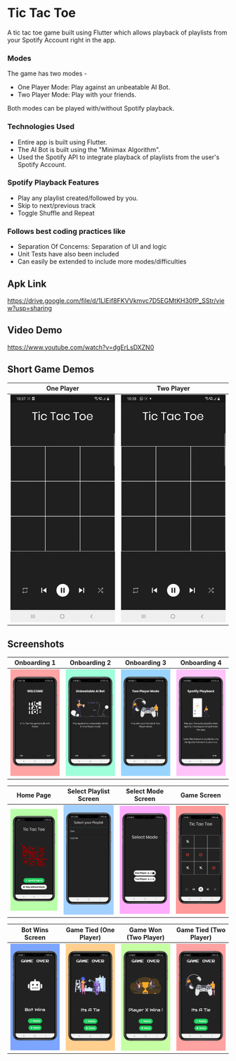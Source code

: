 # Tic Tac Toe

A tic tac toe game built using Flutter which allows playback of playlists from your Spotify Account right in the app.

### Modes 

The game has two modes -
- One Player Mode: Play against an unbeatable AI Bot.
- Two Player Mode: Play with your friends.

Both modes can be played with/without Spotify playback.

### Technologies Used
- Entire app is built using Flutter.
- The AI Bot is built using the "Minimax Algorithm".
- Used the Spotify API to integrate playback of playlists from the user's Spotify Account.

### Spotify Playback Features
- Play any playlist created/followed by you.
- Skip to next/previous track
- Toggle Shuffle and Repeat

### Follows best coding practices like
- Separation Of Concerns: Separation of UI and logic
- Unit Tests have also been included
- Can easily be extended to include more modes/difficulties

## Apk Link
https://drive.google.com/file/d/1LIEjf8FKVVkmvc7D5EGMtKH30fP_SStr/view?usp=sharing

## Video Demo
https://www.youtube.com/watch?v=dgErLsDXZN0

## Short Game Demos
| One Player           | Two Player             |
|----------------|-----------------|
| ![](https://github.com/ahluwaliatikant/ticTacToe/blob/main/images/onePlayerDemo.gif) | ![](https://github.com/ahluwaliatikant/ticTacToe/blob/main/images/twoPlayerDemo.gif) |

## Screenshots

| Onboarding 1         | Onboarding 2          | Onboarding 3           | Onboarding 4         |
|-----------------------|------------------------|------------------------|----------------------|
| ![](https://github.com/ahluwaliatikant/ticTacToe/blob/main/images/onboard1.png) | ![](https://github.com/ahluwaliatikant/ticTacToe/blob/main/images/onboard2.png) | ![](https://github.com/ahluwaliatikant/ticTacToe/blob/main/images/onboard3.png) | ![](https://github.com/ahluwaliatikant/ticTacToe/blob/main/images/onboard4.png) |

| Home Page          | Select Playlist Screen    | Select Mode Screen     | Game Screen           |
|--------------------|---------------------------|------------------------|-----------------------|
| ![](https://github.com/ahluwaliatikant/ticTacToe/blob/main/images/homeScreenScreenshot.png) | ![](https://github.com/ahluwaliatikant/ticTacToe/blob/main/images/selectPlaylistScreenshot.png) | ![](https://github.com/ahluwaliatikant/ticTacToe/blob/main/images/selectModeScreenshot.png) | ![](https://github.com/ahluwaliatikant/ticTacToe/blob/main/images/gameScreenScreenshot.png) |


| Bot Wins Screen       | Game Tied (One Player) | Game Won (Two Player)    | Game Tied (Two Player)   |
|-----------------------|------------------------|--------------------------|--------------------------|
| ![](https://github.com/ahluwaliatikant/ticTacToe/blob/main/images/botWinsScreenshot.png) | ![](https://github.com/ahluwaliatikant/ticTacToe/blob/main/images/botGameTieScreenshot.png) | ![](https://github.com/ahluwaliatikant/ticTacToe/blob/main/images/twoPlayerWinScreenshot.png) | ![](https://github.com/ahluwaliatikant/ticTacToe/blob/main/images/twoPlayerTieScreenshot.png) |
